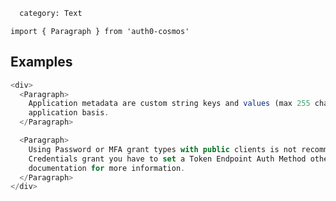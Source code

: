 ```meta
  category: Text
```

`import { Paragraph } from 'auth0-cosmos'`

## Examples

```js
<div>
  <Paragraph>
    Application metadata are custom string keys and values (max 255 characters each), set on a per
    application basis.
  </Paragraph>

  <Paragraph>
    Using Password or MFA grant types with public clients is not recommended. To use the Client
    Credentials grant you have to set a Token Endpoint Auth Method other than "none". See our
    documentation for more information.
  </Paragraph>
</div>
```
